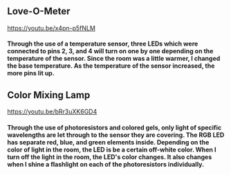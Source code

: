 ## Love-O-Meter

https://youtu.be/x4pn-p5fNLM

#### Through the use of a temperature sensor, three LEDs which were connected to pins 2, 3, and 4 will turn on one by one depending on the temperature of the sensor. Since the room was a little warmer, I changed the base temperature. As the temperature of the sensor increased, the more pins lit up.

## Color Mixing Lamp

https://youtu.be/bRr3uXK6GD4

#### Through the use of photoresistors and colored gels, only light of specific wavelengths are let through to the sensor they are covering. The RGB LED has separate red, blue, and green elements inside. Depending on the color of light in the room, the LED is be a certain off-white color. When I turn off the light in the room, the LED's color changes. It also changes when I shine a flashlight on each of the photoresistors individually. 
